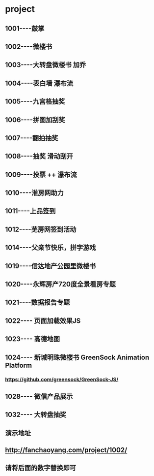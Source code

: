 # project
## 1001----鼓掌
## 1002----微楼书
## 1003----大转盘微楼书 加乔
## 1004----表白墙  瀑布流
## 1005----九宫格抽奖
## 1006----拼图加刮奖
## 1007----翻拍抽奖
## 1008----抽奖 滑动刮开
## 1009----投票 ++ 瀑布流 
## 1010----淮房网助力
## 1011----上品签到
## 1012----芜房网签到活动
## 1014----父亲节快乐，拼字游戏

## 1019----信达地产公园里微楼书
## 1020----永辉房产720度全景看房专题
## 1021----数据报告专题

## 1022---- 页面加载效果JS 
## 1023---- 高德地图 
## 1024---- 新城明珠微楼书 GreenSock Animation Platform 
### https://github.com/greensock/GreenSock-JS/ 
## 1028---- 微信产品展示 

## 1032---- 大转盘抽奖 

## 演示地址
## http://fanchaoyang.com/project/1002/
## 请将后面的数字替换即可
